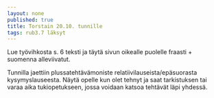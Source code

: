```yaml
---
layout: none
published: true
title: Torstain 20.10. tunnille
tags: rub3.7 läksyt
---
```

Lue työvihkosta s. 6 teksti ja täytä sivun oikealle puolelle fraasti + suomenna alleviivatut.

Tunnilla jaettiin plussatehtävämoniste relatiivilauseista/epäsuorasta kysymyslauseesta. Näytä opelle kun olet tehnyt ja saat tarkistuksen tai varaa aika tukiopetukseen, jossa voidaan katsoa tehtävät läpi yhdessä.

